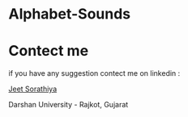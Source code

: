 # Alphabet-Sounds
# Contect me
if you have any suggestion contect me on linkedin :<div class="badge-base LI-profile-badge" data-locale="en_US" data-size="medium" data-theme="dark" data-type="VERTICAL" data-vanity="jeet-sorathiya" data-version="v1"><a class="badge-base__link LI-simple-link" href="https://in.linkedin.com/in/jeet-sorathiya?trk=profile-badge">Jeet Sorathiya</a></div>
              

Darshan University - Rajkot, Gujarat
